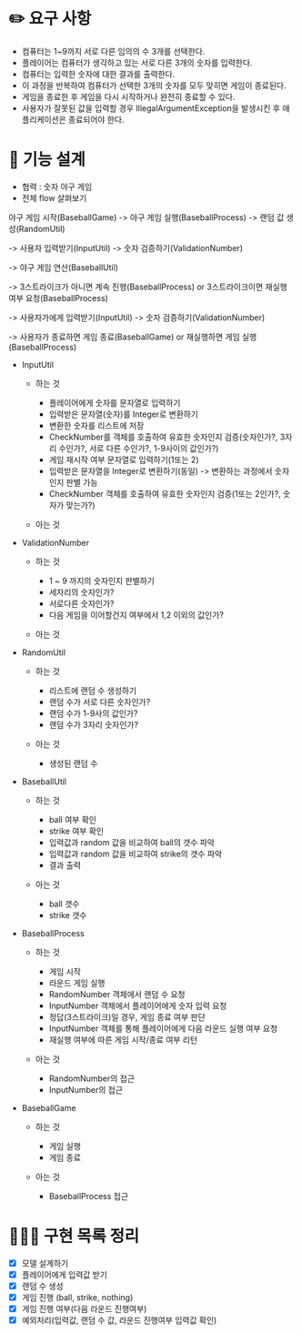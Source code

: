 # ✏️ 요구 사항

- 컴퓨터는 1~9까지 서로 다른 임의의 수 3개를 선택한다.
- 플레이어는 컴퓨터가 생각하고 있는 서로 다른 3개의 숫자를 입력한다.
- 컴퓨터는 입력한 숫자에 대한 결과를 출력한다.
- 이 과정을 반복하여 컴퓨터가 선택한 3개의 숫자를 모두 맞히면 게임이 종료된다.
- 게임을 종료한 후 게임을 다시 시작하거나 완전히 종료할 수 있다.
- 사용자가 잘못된 값을 입력할 경우 IllegalArgumentException을 발생시킨 후 애플리케이션은 종료되어야 한다.



# 📝 기능 설계

- 협력 : 숫자 야구 게임
- 전체 flow 살펴보기

야구 게임 시작(BaseballGame) -> 야구 게임 실행(BaseballProcess) -> 랜덤 값 생성(RandomUtil) 

-> 사용자 입력받기(InputUtil) -> 숫자 검증하기(ValidationNumber)

-> 야구 게임 연산(BaseballUtil) 

-> 3스트라이크가 아니면 계속 진행(BaseballProcess) or 3스트라이크이면 재실행 여부 요청(BaseballProcess) 

-> 사용자가에게 입력받기(InputUtil) -> 숫자 검증하기(ValidationNumber)

-> 사용자가 종료하면 게임 종료(BaseballGame) or 재실행하면 게임 실행(BaseballProcess)



- InputUtil
    - 하는 것
        - 플레이어에게 숫자를 문자열로 입력하기
        - 입력받은 문자열(숫자)를 Integer로 변환하기
        - 변환한 숫자를 리스트에 저장
        - CheckNumber를 객체를 호출하여 유효한 숫자인지 검증(숫자인가?, 3자리 수인가?, 서로 다른 수인가?, 1-9사이의 값인가?)
        - 게임 재시작 여부 문자열로 입력하기(1또는 2)
        - 입력받은 문자열을 Integer로 변환하기(동일) -> 변환하는 과정에서 숫자인지 판별 가능
        - CheckNumber 객체를 호출하여 유효한 숫자인지 검증(1또는 2인가?, 숫자가 맞는가?)

    - 아는 것


- ValidationNumber
    - 하는 것
        - 1 ~ 9 까지의 숫자인지 판별하기
        - 세자리의 숫자인가?
        - 서로다른 숫자인가?
        - 다음 게임을 이어할건지 여부에서 1,2 이외의 값인가?
    
    - 아는 것


- RandomUtil
    - 하는 것
        - 리스트에 랜덤 수 생성하기
        - 랜덤 수가 서로 다른 숫자인가?
        - 랜덤 수가 1-9사의 값인가?
        - 랜덤 수가 3자리 숫자인가?
    
    - 아는 것
        - 생성된 랜덤 수

- BaseballUtil
    - 하는 것
        - ball 여부 확인
        - strike 여부 확인
        - 입력값과 random 값을 비교하여 ball의 갯수 파악
        - 입력값과 random 값을 비교하여 strike의 갯수 파악
        - 결과 출력
  
    - 아는 것
        - ball 갯수
        - strike 갯수
    

- BaseballProcess
    - 하는 것
        - 게임 시작
        - 라운드 게임 실행
        - RandomNumber 객체에서 랜덤 수 요청
        - InputNumber 객체에서 플레이어에게 숫자 입력 요청
        - 정답(3스트라이크)일 경우, 게임 종료 여부 판단
        - InputNumber 객체를 통해 플레이어에게 다음 라운드 실행 여부 요청
        - 재실행 여부에 따른 게임 시작/종료 여부 리턴

    - 아는 것
        - RandomNumber의 접근
        - InputNumber의 접근


- BaseballGame
    - 하는 것
        - 게임 실행
        - 게임 종료

    - 아는 것
        - BaseballProcess 접근



# 👩🏻‍💻 구현 목록 정리

- [x] 모델 설계하기
- [x] 플레이어에게 입력값 받기
- [x] 랜덤 수 생성
- [x] 게임 진행 (ball, strike, nothing)
- [x] 게임 진행 여부(다음 라운드 진행여부)
- [x] 예외처리(입력값, 랜덤 수 값, 라운드 진행여부 입력값 확인)
